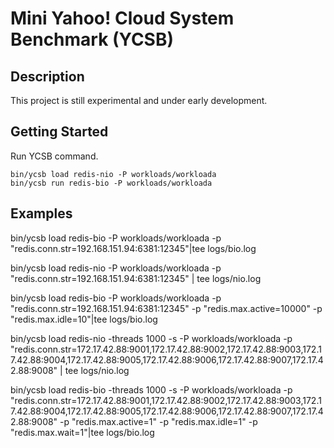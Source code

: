 Mini Yahoo! Cloud System Benchmark (YCSB)
====================================

Description
-----
This project is still experimental and under early development. 

Getting Started
---------------
 Run YCSB command. 

    bin/ycsb load redis-nio -P workloads/workloada
    bin/ycsb run redis-bio -P workloads/workloada


Examples
--------

bin/ycsb load redis-bio -P workloads/workloada -p "redis.conn.str=192.168.151.94:6381:12345"|tee logs/bio.log


bin/ycsb load redis-nio -P workloads/workloada -p "redis.conn.str=192.168.151.94:6381:12345" | tee logs/nio.log

bin/ycsb load redis-bio -P workloads/workloada -p "redis.conn.str=192.168.151.94:6381:12345" -p "redis.max.active=10000" -p "redis.max.idle=10"|tee logs/bio.log

bin/ycsb load redis-nio -threads 1000 -s -P workloads/workloada -p "redis.conn.str=172.17.42.88:9001,172.17.42.88:9002,172.17.42.88:9003,172.17.42.88:9004,172.17.42.88:9005,172.17.42.88:9006,172.17.42.88:9007,172.17.42.88:9008" | tee logs/nio.log

bin/ycsb load redis-bio -threads 1000 -s -P workloads/workloada -p "redis.conn.str=172.17.42.88:9001,172.17.42.88:9002,172.17.42.88:9003,172.17.42.88:9004,172.17.42.88:9005,172.17.42.88:9006,172.17.42.88:9007,172.17.42.88:9008" -p "redis.max.active=1" -p "redis.max.idle=1" -p "redis.max.wait=1"|tee logs/bio.log
